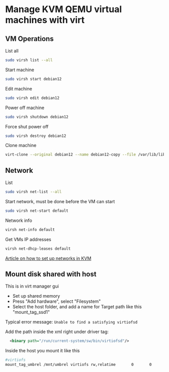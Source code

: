 # Manage KVM QEMU virtual machines with virt

## VM Operations

List all

```sh
sudo virsh list --all
```

Start machine

```sh
sudo virsh start debian12
```

Edit machine
```sh
sudo virsh edit debian12
```

Power off machine

```sh
sudo virsh shutdown debian12
```

Force shut power off

```sh
sudo virsh destroy debian12
```

Clone machine
```sh
virt-clone --original debian12 --name debian12-copy --file /var/lib/libvirt/images/debian12-copy.qcow2
```

## Network

List

```sh
sudo virsh net-list --all
```

Start network, must be done before the VM can start
```sh
sudo virsh net-start default
```

Network info
```sh
virsh net-info default
```

Get VMs IP addresses
```sh
virsh net-dhcp-leases default
```

[Article on how to set up networks in KVM](https://computingforgeeks.com/managing-kvm-network-interfaces-in-linux/?expand_article=1)

## Mount disk shared with host

This is in virt manager gui

- Set up shared memory
- Press "Add hardware", select "Filesystem"
- Select the host folder, and add a name for Target path like this "mount_tag_ssd1"

Typical error message:
`Unable to find a satisfying virtiofsd`

Add the path inside the xml right under driver tag:
```xml
  <binary path="/run/current-system/sw/bin/virtiofsd"/>
```

Inside the host you mount it like this
```sh
#virtiofs
mount_tag_umbrel /mnt/umbrel virtiofs rw,relatime       0       0
```